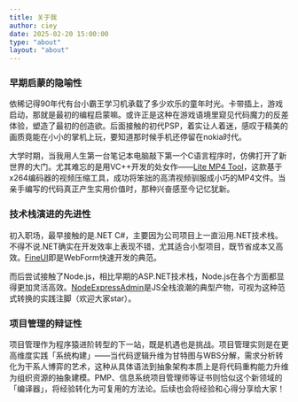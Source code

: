```yaml
---
title: 关于我
author: ciey
date: 2025-02-20 15:00:00
type: "about"
layout: "about"
---
```


### **早期启蒙的隐喻性**
依稀记得90年代有台小霸王学习机承载了多少欢乐的童年时光。卡带插上，游戏启动，那就是最初的编程启蒙嘛。或许正是这种在游戏语境里窥见代码魔力的反差体验，塑造了最初的创造欲。后面接触的初代PSP，着实让人着迷，感叹于精美的画质竟能在小小的掌机上玩，要知道那时候手机还停留在nokia时代。

大学时期，当我用人生第一台笔记本电脑敲下第一个C语言程序时，仿佛打开了新世界的大门。尤其难忘的是用VC++开发的处女作——[Lite MP4 Tool](https://www.cnblogs.com/ciey/archive/2009/08/14/1545890.html)，这款基于x264编码器的视频压缩工具，成功将笨拙的高清视频驯服成小巧的MP4文件。当亲手编写的代码真正产生实用价值时，那种兴奋感至今记忆犹新。

### **技术栈演进的先进性**
初入职场，最早接触的是.NET C#，主要因为公司项目上一直沿用.NET技术栈。不得不说.NET确实在开发效率上表现不错，尤其适合小型项目，既节省成本又高效。[FineUI](https://fineui.com/)即是WebForm快速开发的典范。

而后尝试接触了Node.js，相比早期的ASP.NET技术栈，Node.js在各个方面都显得更加灵活高效。[NodeExpressAdmin](https://github.com/ciey/NodeExpressAdmin)是JS全栈浪潮的典型产物，可视为这种范式转换的实践注脚（欢迎大家star）。

### **项目管理的辩证性**
项目管理作为程序猿进阶转型的下一站，既是机遇也是挑战。项目管理实则是在更高维度实践「系统构建」——当代码逻辑升维为甘特图与WBS分解，需求分析转化为干系人博弈的艺术，这种从具体语法到抽象架构本质上是将代码重构能力升维为组织资源的抽象建模。PMP、信息系统项目管理师等证书则恰似这个新领域的「编译器」，将经验转化为可复用的方法论。后续也会将经验和心得分享给大家！
